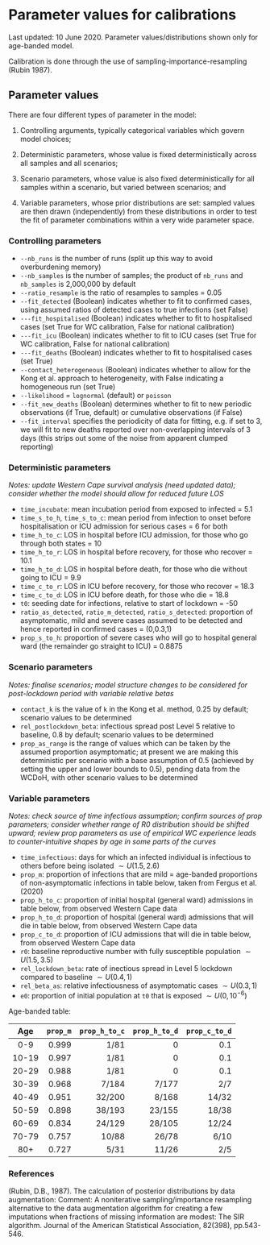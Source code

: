 # Parameter values for calibrations

Last updated: 10 June 2020. Parameter values/distributions shown only for age-banded model.

Calibration is done through the use of sampling-importance-resampling (Rubin 1987).

## Parameter values

There are four different types of parameter in the model:

1. Controlling arguments, typically categorical variables which govern model choices;

2. Deterministic parameters, whose value is fixed deterministically across all samples and all scenarios;

3. Scenario parameters, whose value is also fixed deterministically for all samples within a scenario, but varied between scenarios; and

4. Variable parameters, whose prior distributions are set: sampled values are then drawn (independently) from these distributions in order to test the fit of parameter combinations within a very wide parameter space.



### Controlling parameters

* ```--nb_runs``` is the number of runs (split up this way to avoid overburdening memory)
* ```--nb_samples``` is the number of samples; the product of ```nb_runs``` and ```nb_samples``` is 2,000,000 by default
* ```--ratio_resample``` is the ratio of resamples to samples = 0.05
* ```--fit_detected``` (Boolean) indicates whether to fit to confirmed cases, using assumed ratios of detected cases to true infections (set False)
* ```---fit_hospitalised``` (Boolean) indicates whether to fit to hospitalised cases (set True for WC calibration, False for national calibration)
* ```---fit_icu``` (Boolean) indicates whether to fit to ICU cases (set True for WC calibration, False for national calibration)
* ```---fit_deaths``` (Boolean) indicates whether to fit to hospitalised cases (set True)
* ```--contact_heterogeneous``` (Boolean) indicates whether to allow for the Kong et al. approach to heterogeneity, with False indicating a homogeneous run (set True)
* ```--likelihood``` = `lognormal` (default) or `poisson`
* ```--fit_new_deaths``` (Boolean) determines whether to fit to new periodic observations (if True, default) or cumulative observations (if False)
* ```--fit_interval``` specifies the periodicity of data for fitting, e.g. if set to 3, we will fit to new deaths reported over non-overlapping intervals of 3 days (this strips out some of the noise from apparent clumped reporting)



### Deterministic parameters

*Notes: update Western Cape survival analysis (need updated data); consider whether the model should allow for reduced future LOS*

* `time_incubate`: mean incubation period from exposed to infected = 5.1
* `time_s_to_h`, `time_s_to_c`: mean period from infection to onset before hospitalisation or ICU admission for serious cases = 6 for both
* `time_h_to_c`: LOS in hospital before ICU admission, for those who go through both states = 10
* `time_h_to_r`: LOS in hospital before recovery, for those who recover = 10.1
* `time_h_to_d`: LOS in hospital before death, for those who die without going to ICU = 9.9
* `time_c_to_r`: LOS in ICU before recovery, for those who recover = 18.3
* `time_c_to_d`: LOS in ICU before death, for those who die = 18.8
* `t0`: seeding date for infections, relative to start of lockdown = -50
* `ratio_as_detected`, `ratio_m_detected`, `ratio_s_detected`: proportion of asymptomatic, mild and severe cases assumed to be detected and hence reported in confirmed cases = (0,0.3,1)
* `prop_s_to_h`: proportion of severe cases who will go to hospital general ward (the remainder go straight to ICU) = 0.8875


### Scenario parameters

*Notes: finalise scenarios; model structure changes to be considered for post-lockdown period with variable relative betas*

* ```contact_k``` is the value of `k` in the Kong et al. method, 0.25 by default; scenario values to be determined
* `rel_postlockdown_beta`: infectious spread post Level 5 relative to baseline, 0.8 by default; scenario values to be determined
* ```prop_as_range``` is the range of values which can be taken by the assumed proportion asymptomatic; at present we are making this deterministic per scenario with a base assumption of 0.5 (achieved by setting the upper and lower bounds to 0.5), pending data from the WCDoH, with other scenario values to be determined



### Variable parameters

*Notes: check source of time infectious assumption; confirm sources of prop parameters; consider whether range of R0 distribution should be shifted upward; review prop parameters as use of empirical WC experience leads to counter-intuitive shapes by age in some parts of the curves*

* `time_infectious`: days for which an infected individual is infectious to others before being isolated $\sim U(1.5,2.6)$
* `prop_m`: proportion of infections that are mild = age-banded proportions of non-asymptomatic infections in table below, taken from Fergus et al. (2020)
* `prop_h_to_c`: proportion of initial hospital (general ward) admissions in table below, from observed Western Cape data
* `prop_h_to_d`: proportion of hospital (general ward) admissions that will die in table below, from observed Western Cape data
* `prop_c_to_d`: proportion of ICU admissions that will die in table below, from observed Western Cape data
* `r0`: baseline reproductive number with fully susceptible population $\sim U(1.5,3.5)$
* `rel_lockdown_beta`: rate of inectious spread in Level 5 lockdown compared to baseline $\sim U(0.4,1)$
* `rel_beta_as`: relative infectiousness of asymptomatic cases $\sim U(0.3,1)$
* `e0`: proportion of initial population at `t0` that is exposed $\sim U(0,10^{-6})$


Age-banded table:

|   Age  | `prop_m` | `prop_h_to_c` | `prop_h_to_d` | `prop_c_to_d` |
|:------:|---------:|--------------:|--------------:|--------------:|
|   0-9  |    0.999 |          1/81 |             0 |           0.1 |
| 10-19  |    0.997 |          1/81 |             0 |           0.1 |
| 20-29  |    0.988 |          1/81 |             0 |           0.1 |
| 30-39  |    0.968 |         7/184 |         7/177 |           2/7 |
| 40-49  |    0.951 |        32/200 |         8/168 |         14/32 |
| 50-59  |    0.898 |        38/193 |        23/155 |         18/38 |
| 60-69  |    0.834 |        24/129 |        28/105 |         12/24 |
| 70-79  |    0.757 |         10/88 |         26/78 |          6/10 |
|   80+  |    0.727 |          5/31 |         11/26 |           2/5 |


### References

(Rubin, D.B., 1987). The calculation of posterior distributions by data augmentation: Comment: A noniterative sampling/importance resampling alternative to the data augmentation algorithm for creating a few imputations when fractions of missing information are modest: The SIR algorithm. Journal of the American Statistical Association, 82(398), pp.543-546.

